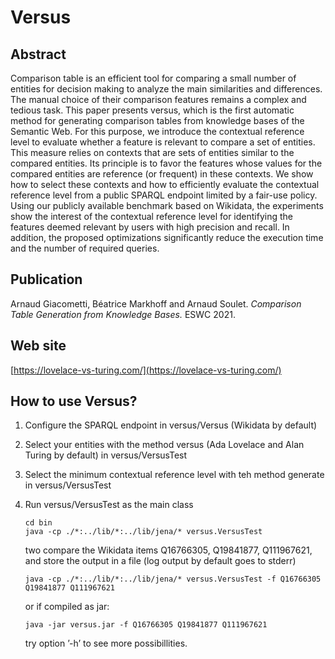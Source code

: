 # Versus

## Abstract

Comparison table is an efficient tool for comparing a small number of entities for decision making to analyze the main similarities and differences. The manual choice of their comparison features remains a complex and tedious task. This paper presents versus, which is the first automatic method for generating comparison tables from knowledge bases of the Semantic Web. For this purpose, we introduce the contextual reference level to evaluate whether a feature is relevant to compare a set of entities. This measure relies on contexts that are sets of entities similar to the compared entities. Its principle is to favor the features whose values for the compared entities are reference (or frequent) in these contexts. We show how to select these contexts and how to efficiently evaluate the contextual reference level from a public SPARQL endpoint limited by a fair-use policy. Using our publicly available benchmark based on Wikidata, the experiments show the interest of the contextual reference level for identifying the features deemed relevant by users with high precision and recall. In addition, the proposed optimizations significantly reduce the execution time and the number of required queries.

## Publication

Arnaud Giacometti, Béatrice Markhoff and Arnaud Soulet. *Comparison Table Generation from Knowledge Bases.* ESWC 2021.

## Web site

[https://lovelace-vs-turing.com/](https://lovelace-vs-turing.com/)

## How to use Versus?

1. Configure the SPARQL endpoint in versus/Versus (Wikidata by default)
2. Select your entities with the method versus (Ada Lovelace and Alan Turing by default) in versus/VersusTest
3. Select the minimum contextual reference level with teh method generate in versus/VersusTest
4. Run versus/VersusTest as the main class

	```
	cd bin
	java -cp ./*:../lib/*:../lib/jena/* versus.VersusTest
	```
	two compare the Wikidata items Q16766305, Q19841877, Q111967621, and store the output in a file (log output by default goes to stderr)
	
	```
	java -cp ./*:../lib/*:../lib/jena/* versus.VersusTest -f Q16766305 Q19841877 Q111967621 
	```
	or if compiled as jar:
	```
	java -jar versus.jar -f Q16766305 Q19841877 Q111967621 
	```
	try option ’-h’ to see more possibillities.
